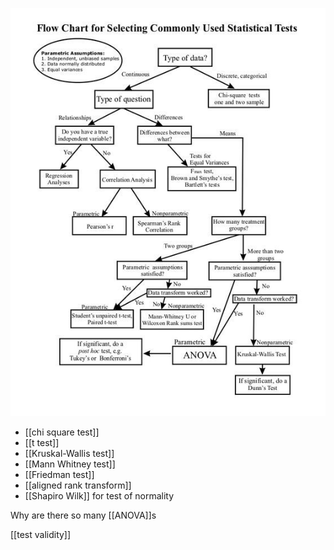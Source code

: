 ![](static/statistical_tests_flowchart.jpg)

 - [[chi square test]]
 - [[t test]]
 - [[Kruskal-Wallis test]]
 - [[Mann Whitney test]]
 - [[Friedman test]]
 - [[aligned rank transform]]
 - [[Shapiro Wilk]] for test of normality

Why are there so many [[ANOVA]]s

[[test validity]]

